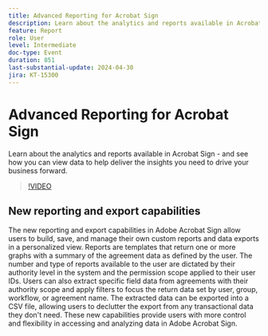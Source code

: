```yaml
---
title: Advanced Reporting for Acrobat Sign
description: Learn about the analytics and reports available in Acrobat Sign - and see how you can view data to help deliver the insights you need to drive your business forward.
feature: Report
role: User
level: Intermediate
doc-type: Event
duration: 851
last-substantial-update: 2024-04-30
jira: KT-15300
---
```


# Advanced Reporting for Acrobat Sign

Learn about the analytics and reports available in Acrobat Sign - and see how you can view data to help deliver the insights you need to drive your business forward.

>[!VIDEO](https://video.tv.adobe.com/v/3428191/?learn=on)

## New reporting and export capabilities

The new reporting and export capabilities in Adobe Acrobat Sign allow users to build, save, and manage their own custom reports and data exports in a personalized view. Reports are templates that return one or more graphs with a summary of the agreement data as defined by the user. The number and type of reports available to the user are dictated by their authority level in the system and the permission scope applied to their user IDs. Users can also extract specific field data from agreements with their authority scope and apply filters to focus the return data set by user, group, workflow, or agreement name. The extracted data can be exported into a CSV file, allowing users to declutter the export from any transactional data they don't need. These new capabilities provide users with more control and flexibility in accessing and analyzing data in Adobe Acrobat Sign.
